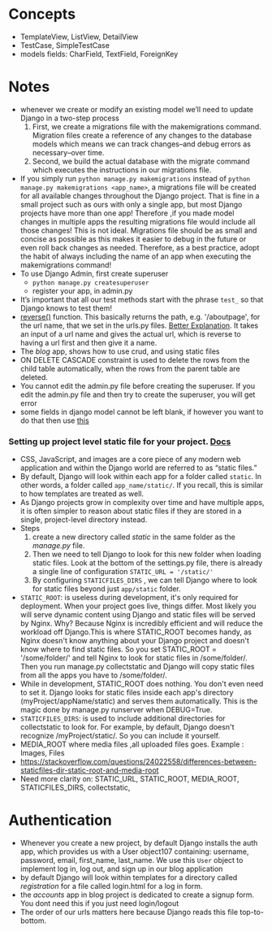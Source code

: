 # Concepts
- TemplateView, ListView, DetailView
- TestCase, SimpleTestCase
- models fields: CharField, TextField, ForeignKey


# Notes
- whenever we create or modify an existing model we’ll need to update Django in a two-step process
	1. First, we create a migrations file with the makemigrations command. Migration files create a reference of any changes to the database models which means we can track changes–and debug errors as necessary–over time.
	2. Second, we build the actual database with the migrate command which executes the instructions in our migrations file.
- If you simply run `python manage.py makemigrations` instead of `python manage.py makemigrations <app_name>`, a migrations file will be created for all available changes throughout the Django project. That is fine in a small project such as ours with only a single app, but most Django projects have more than one app! Therefore ,if you made model changes in multiple apps the resulting migrations file would include all those changes! This is not ideal. Migrations file should be as small and concise as possible as this makes it easier to debug in the future or even roll back changes as needed. Therefore, as a best practice, adopt the habit of always including the name of an app when executing the makemigrations command!
- To use Django Admin, first create superuser
	- `python manage.py createsuperuser`
	- register your app, in admin.py
- It’s important that all our test methods start with the phrase `test_` so that Django knows to test them! 
- [reverse()](https://docs.djangoproject.com/en/4.0/ref/urlresolvers/#reverse) function. This basically returns the path, e.g. '/aboutpage', for the url name, that we set in the urls.py files. [Better Explanation](https://stackoverflow.com/questions/11241668/what-is-reverse). It takes an input of a url name and gives the actual url, which is reverse to having a url first and then give it a name.
- The *blog* app, shows how to use crud, and using static files
- ON DELETE CASCADE constraint is used to delete the rows from the child table automatically, when the rows from the parent table are deleted.
- You cannot edit the admin.py file before creating the superuser. If you edit the admin.py file and then try to create the superuser, you will get error
- some fields in django model cannot be left blank, if however you want to do that then use [this](https://docs.djangoproject.com/en/3.2/ref/models/fields/#field-options)

### Setting up project level static file for your project. [Docs](https://docs.djangoproject.com/en/3.2/ref/settings/#static-files)
- CSS, JavaScript, and images are a core piece of any modern web application and within the Django world are referred to as “static files.”
- By default, Django will look within each app for a folder called `static`. In other words, a folder called `app_name/static/`. If you recall, this is similar to how templates are treated as well.
- As Django projects grow in complexity over time and have multiple apps, it is often simpler to reason about static files if they are stored in a single, project-level directory instead. 
- Steps
	1. create a new directory called *static* in the same folder as the *manage.py* file.
	2. Then we need to tell Django to look for this new folder when loading static files. Look at the bottom of the settings.py file, there is already a single line of configuration `STATIC_URL = '/static/'`
	3. By configuring `STATICFILES_DIRS` , we can tell Django where to look for static files beyond just `app/static` folder.
- `STATIC_ROOT`: is useless during development, it's only required for deployment. When your project goes live, things differ. Most likely you will serve dynamic content using Django and static files will be served by Nginx. Why? Because Nginx is incredibly efficient and will reduce the workload off Django.This is where STATIC_ROOT becomes handy, as Nginx doesn't know anything about your Django project and doesn't know where to find static files. So you set STATIC_ROOT = '/some/folder/' and tell Nginx to look for static files in /some/folder/. Then you run manage.py collectstatic and Django will copy static files from all the apps you have to /some/folder/.
- While in development, STATIC_ROOT does nothing. You don't even need to set it. Django looks for static files inside each app's directory (myProject/appName/static) and serves them automatically. This is the magic done by manage.py runserver when DEBUG=True.
- `STATICFILES_DIRS`: is used to include additional directories for collectstatic to look for. For example, by default, Django doesn't recognize /myProject/static/. So you can include it yourself.
- MEDIA_ROOT where media files ,all uploaded files goes. Example : Images, Files
- https://stackoverflow.com/questions/24022558/differences-between-staticfiles-dir-static-root-and-media-root
- Need more clarity on: STATIC_URL, STATIC_ROOT, MEDIA_ROOT, STATICFILES_DIRS, collectstatic, 

# Authentication
- Whenever you create a new project, by default Django installs the auth app, which provides us with a User object107 containing: username, password, email, first_name, last_name. We use this `User` object to implement log in, log out, and sign up in our blog application
- by default Django will look within templates for a directory called *registration* for a file called login.html for a log in form.
- the *accounts* app in blog project is dedicated to create a signup form. You dont need this if you just need login/logout
- The order of our urls matters here because Django reads this file top-to-bottom. 
